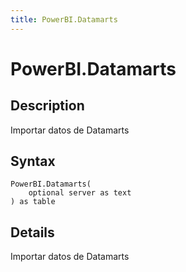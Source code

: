 ```yaml
---
title: PowerBI.Datamarts
---
```


# PowerBI.Datamarts


## Description

Importar datos de Datamarts


## Syntax

```powerquery
PowerBI.Datamarts(
    optional server as text
) as table
```


## Details

Importar datos de Datamarts


